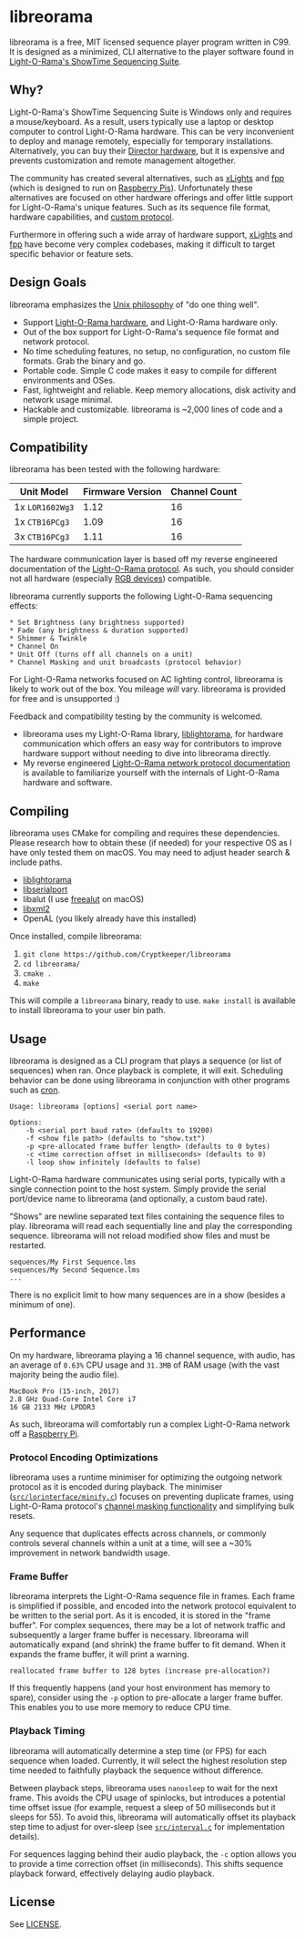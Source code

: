 # libreorama
libreorama is a free, MIT licensed sequence player program written in C99. It is designed as a minimized, CLI alternative to the player software found in [Light-O-Rama's ShowTime Sequencing Suite](http://www1.lightorama.com/showtime-sequencing-suite/).

## Why?
Light-O-Rama's ShowTime Sequencing Suite is Windows only and requires a mouse/keyboard. As a result, users typically use a laptop or desktop computer to control Light-O-Rama hardware. This can be very inconvenient to deploy and manage remotely, especially for temporary installations. Alternatively, you can buy their [Director hardware](http://store.lightorama.com/g3mp3director.html), but it is expensive and prevents customization and remote management altogether.

The community has created several alternatives, such as [xLights](https://github.com/smeighan/xLights) and [fpp](https://github.com/FalconChristmas/fpp) (which is designed to run on [Raspberry Pis](https://www.raspberrypi.org/)). Unfortunately these alternatives are focused on other hardware offerings and offer little support for Light-O-Rama's unique features. Such as its sequence file format, hardware capabilities, and [custom protocol](https://github.com/Cryptkeeper/lightorama-protocol).

Furthermore in offering such a wide array of hardware support, [xLights](https://github.com/smeighan/xLights) and [fpp](https://github.com/FalconChristmas/fpp) have become very complex codebases, making it difficult to target specific behavior or feature sets.

## Design Goals
libreorama emphasizes the [Unix philosophy](https://en.wikipedia.org/wiki/Unix_philosophy) of "do one thing well".

* Support [Light-O-Rama hardware](http://store.lightorama.com/showtime-products.html), and Light-O-Rama hardware only.
* Out of the box support for Light-O-Rama's sequence file format and network protocol.
* No time scheduling features, no setup, no configuration, no custom file formats. Grab the binary and go.
* Portable code. Simple C code makes it easy to compile for different environments and OSes.
* Fast, lightweight and reliable. Keep memory allocations, disk activity and network usage minimal.
* Hackable and customizable. libreorama is ~2,000 lines of code and a simple project.

## Compatibility
libreorama has been tested with the following hardware:

| Unit Model | Firmware Version | Channel Count |
| --- | --- | --- |
| 1x `LOR1602Wg3` | 1.12 | 16 |
| 1x `CTB16PCg3` | 1.09 | 16 |
| 3x `CTB16PCg3` | 1.11 | 16 |

The hardware communication layer is based off my reverse engineered documentation of the [Light-O-Rama protocol](https://github.com/Cryptkeeper/lightorama-protocol). As such, you should consider not all hardware (especially [RGB devices](http://store.lightorama.com/rgbdevices.html)) compatible.

libreorama currently supports the following Light-O-Rama sequencing effects:

```
* Set Brightness (any brightness supported)
* Fade (any brightness & duration supported)
* Shimmer & Twinkle
* Channel On
* Unit Off (turns off all channels on a unit)
* Channel Masking and unit broadcasts (protocol behavior)
```

For Light-O-Rama networks focused on AC lighting control, libreorama is likely to work out of the box. You mileage _will_ vary. libreorama is provided for free and is unsupported :)

Feedback and compatibility testing by the community is welcomed. 

* libreorama uses my Light-O-Rama library, [liblightorama](https://github.com/Cryptkeeper/liblightorama), for hardware communication which offers an easy way for contributors to improve hardware support without needing to dive into libreorama directly. 
* My reverse engineered [Light-O-Rama network protocol documentation](https://github.com/Cryptkeeper/lightorama-protocol/) is available to familiarize yourself with the internals of Light-O-Rama hardware and software.

## Compiling
libreorama uses CMake for compiling and requires these dependencies. Please research how to obtain these (if needed) for your respective OS as I have only tested them on macOS. You may need to adjust header search & include paths.

* [liblightorama](https://github.com/Cryptkeeper/liblightorama)
* [libserialport](https://sigrok.org/wiki/Libserialport)
* libalut (I use [freealut](https://github.com/vancegroup/freealut) on macOS)
* [libxml2](http://www.xmlsoft.org/)
* OpenAL (you likely already have this installed)

Once installed, compile libreorama:

1. `git clone https://github.com/Cryptkeeper/libreorama`
2. `cd libreorama/`
3. `cmake .`
4. `make`

This will compile a `libreorama` binary, ready to use. `make install` is available to install libreorama to your user bin path.

## Usage
libreorama is designed as a CLI program that plays a sequence (or list of sequences) when ran. Once playback is complete, it will exit. Scheduling behavior can be done using libreorama in conjunction with other programs such as [cron](https://en.wikipedia.org/wiki/Cron).

```
Usage: libreorama [options] <serial port name>

Options:
	-b <serial port baud rate> (defaults to 19200)
	-f <show file path> (defaults to "show.txt")
	-p <pre-allocated frame buffer length> (defaults to 0 bytes)
	-c <time correction offset in milliseconds> (defaults to 0)
	-l loop show infinitely (defaults to false)
```

Light-O-Rama hardware communicates using serial ports, typically with a single connection point to the host system. Simply provide the serial port/device name to libreorama (and optionally, a custom baud rate).

"Shows" are newline separated text files containing the sequence files to play. libreorama will read each sequentially line and play the corresponding sequence. libreorama will not reload modified show files and must be restarted.

```
sequences/My First Sequence.lms
sequences/My Second Sequence.lms
...
```

There is no explicit limit to how many sequences are in a show (besides a minimum of one).

## Performance
On my hardware, libreorama playing a 16 channel sequence, with audio, has an average of `0.63%` CPU usage and `31.3MB` of RAM usage (with the vast majority being the audio file).

```
MacBook Pro (15-inch, 2017)
2.8 GHz Quad-Core Intel Core i7
16 GB 2133 MHz LPDDR3
```

As such, libreorama will comfortably run a complex Light-O-Rama network off a [Raspberry Pi](https://www.raspberrypi.org/).

### Protocol Encoding Optimizations
libreorama uses a runtime minimiser for optimizing the outgoing network protocol as it is encoded during playback. The minimiser ([`src/lorinterface/minify.c`](src/lorinterface/minify.c)) focuses on preventing duplicate frames, using Light-O-Rama protocol's [channel masking functionality](https://github.com/Cryptkeeper/lightorama-protocol/blob/master/PROTOCOL.md#channel-masking) and simplifying bulk resets.

Any sequence that duplicates effects across channels, or commonly controls several channels within a unit at a time, will see a ~30% improvement in network bandwidth usage.

### Frame Buffer
libreorama interprets the Light-O-Rama sequence file in frames. Each frame is simplified if possible, and encoded into the network protocol equivalent to be written to the serial port. As it is encoded, it is stored in the "frame buffer". For complex sequences, there may be a lot of network traffic and subsequently a larger frame buffer is necessary. libreorama will automatically expand (and shrink) the frame buffer to fit demand. When it expands the frame buffer, it will print a warning.

`reallocated frame buffer to 128 bytes (increase pre-allocation?)`

If this frequently happens (and your host environment has memory to spare), consider using the `-p` option to pre-allocate a larger frame buffer. This enables you to use more memory to reduce CPU time.

### Playback Timing
libreorama will automatically determine a step time (or FPS) for each sequence when loaded. Currently, it will select the highest resolution step time needed to faithfully playback the sequence without difference. 

Between playback steps, libreorama uses `nanosleep` to wait for the next frame. This avoids the CPU usage of spinlocks, but introduces a potential time offset issue (for example, request a sleep of 50 milliseconds but it sleeps for 55). To avoid this, libreorama will automatically offset its playback step time to adjust for over-sleep (see [`src/interval.c`](src/interval.c) for implementation details).

For sequences lagging behind their audio playback, the `-c` option allows you to provide a time correction offset (in milliseconds). This shifts sequence playback forward, effectively delaying audio playback.

## License
See [LICENSE](LICENSE).
